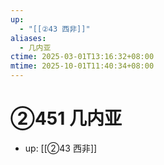 ```yaml
---
up:
  - "[[②43 西非]]"
aliases:
  - 几内亚
ctime: 2025-03-01T13:16:32+08:00
mtime: 2025-10-01T11:40:34+08:00
---
```


# ②451 几内亚

- up: [[②43 西非]]
